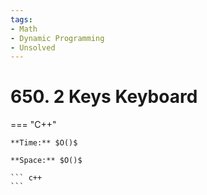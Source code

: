 ```yaml
---
tags:
- Math
- Dynamic Programming
- Unsolved
---
```



# 650. 2 Keys Keyboard

=== "C++"

    **Time:** $O()$

    **Space:** $O()$

    ``` c++
    ```